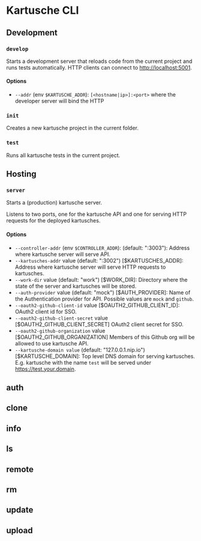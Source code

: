 # Kartusche CLI


## Development
### `develop`

Starts a development server that reloads code from the current project and runs tests automatically.
HTTP clients can connect to <http://localhost:5001>.

#### Options

* `--addr` (env `$KARTUSCHE_ADDR`): `[<hostname|ip>]:<port>` where the developer server will bind the HTTP

### `init`

Creates a new kartusche project in the current folder.

### `test`

Runs all kartusche tests in the current project.


## Hosting
### `server`

Starts a (production) kartusche server.

Listens to two ports, one for the kartusche API and one for serving HTTP requests for the deployed kartusches.

#### Options
* `--controller-addr` (env `$CONTROLLER_ADDR`):              (default: ":3003"): Address where kartusche server will serve API.
* `--kartusches-addr` value              (default: ":3002") [$KARTUSCHES_ADDR]: Address where kartusche server will serve HTTP requests to kartusches.
* `--work-dir` value                     (default: "work") [$WORK_DIR]: Directory where the state of the server and kartusches will be stored.
* `--auth-provider` value                (default: "mock") [$AUTH_PROVIDER]: Name of the Authentication provider for API. Possible values are `mock` and `github`.
* `--oauth2-github-client-id` value       [$OAUTH2_GITHUB_CLIENT_ID]: OAuth2 client id for SSO.
* `--oauth2-github-client-secret` value   [$OAUTH2_GITHUB_CLIENT_SECRET] OAuth2 client secret for SSO.
* `--oauth2-github-organization` value    [$OAUTH2_GITHUB_ORGANIZATION] Members of this Github org will be allowed to use kartusche API.
* `--kartusche-domain value`             (default: "127.0.0.1.nip.io") [$KARTUSCHE_DOMAIN]: Top level DNS domain for serving kartusches. E.g. kartusche with the name `test` will be served under <https://test.your.domain>.


## auth
## clone
## info
## ls
## remote
## rm
## update
## upload
